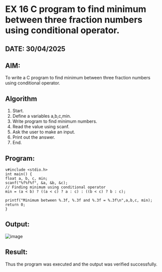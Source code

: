 # EX 16 C program to find minimum between three fraction numbers using conditional operator.
## DATE: 30/04/2025
## AIM:
To write a C program to find minimum between three fraction numbers using conditional operator.

## Algorithm
1. Start. 
2. Define a variables a,b,c,min. 
3. Write program to find minimum numbers. 
4. Read the value using scanf. 
5. Ask the user to make an input. 
6. Print out the answer. 
7. End. 

## Program:
```
v#include <stdio.h> 
int main() { 
float a, b, c, min; 
scanf("%f%f%f", &a, &b, &c); 
// Finding minimum using conditional operator 
min = (a < b) ? ((a < c) ? a : c) : ((b < c) ? b : c); 
 
printf("Minimum between %.3f, %.3f and %.3f = %.3f\n",a,b,c, min); 
return 0; 
} 
```

## Output:
![image](https://github.com/user-attachments/assets/f7097b11-75a9-47a7-a532-ace3058df5c5)



## Result:
Thus the program was executed and the output was verified successfully.
